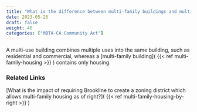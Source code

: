 ```yaml
---
title: "What is the difference between multi-family buildings and multi-use buildings?"
date: 2023-05-26
draft: false
weight: 40
categories: ["MBTA-CA Community Act"]
---
```

A multi-use building combines multiple uses into the same building, such as residential and commercial, whereas a [multi-family building]( {{< ref multi-family-housing >}} ) contains only housing. 

### Related Links

[What is the impact of requiring Brookline to create a zoning district which allows multi-family housing as of right?]( {{< ref multi-family-housing-by-right >}} ) 


